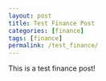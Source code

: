 ```yaml
---
layout: post
title: Test Finance Post
categories: [finance]
tags: [finance]
permalink: /test_finance/
---
```


This is a test finance post! 